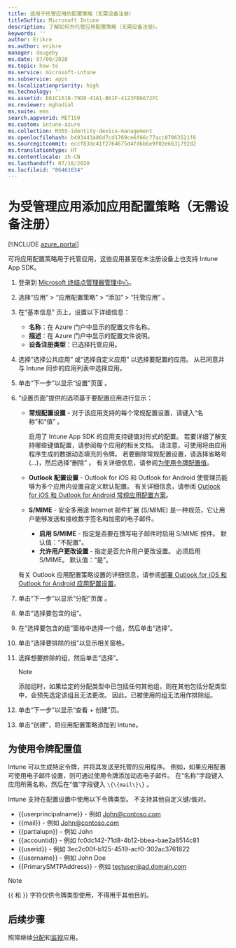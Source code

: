 ```yaml
---
title: 适用于托管应用的配置策略（无需设备注册）
titleSuffix: Microsoft Intune
description: 了解如何为托管应用配置策略（无需设备注册）。
keywords: ''
author: Erikre
ms.author: erikre
manager: dougeby
ms.date: 07/09/2020
ms.topic: how-to
ms.service: microsoft-intune
ms.subservice: apps
ms.localizationpriority: high
ms.technology: ''
ms.assetid: E61C1618-79D0-41A1-B61F-4123FB6672FC
ms.reviewer: mghadial
ms.suite: ems
search.appverid: MET150
ms.custom: intune-azure
ms.collection: M365-identity-device-management
ms.openlocfilehash: b493443a86d7cd1769ce6f66c77acc87063521f6
ms.sourcegitcommit: eccf83dc41f2764675d4fd6b6e9f02e6631792d2
ms.translationtype: HT
ms.contentlocale: zh-CN
ms.lasthandoff: 07/18/2020
ms.locfileid: "86461634"
---
```

# <a name="add-app-configuration-policies-for-managed-apps-without-device-enrollment"></a>为受管理应用添加应用配置策略（无需设备注册）

[!INCLUDE [azure_portal](../includes/azure_portal.md)]

可将应用配置策略用于托管应用，这些应用甚至在未注册设备上也支持 Intune App SDK。 

1. 登录到 [Microsoft 终结点管理器管理中心](https://go.microsoft.com/fwlink/?linkid=2109431)。
2. 选择“应用”   > “应用配置策略”   > “添加”   > “托管应用”  。
3. 在“基本信息”  页上，设置以下详细信息：
    - **名称**：在 Azure 门户中显示的配置文件名称。
    - **描述**：在 Azure 门户中显示的配置文件说明。
    - **设备注册类型**：已选择托管应用。
4. 选择“选择公共应用”  或“选择自定义应用”  以选择要配置的应用。 从已同意并与 Intune 同步的应用列表中选择应用。
5. 单击“下一步”以显示“设置”页面   。
6. “设置页面”提供的选项基于要配置应用进行显示：

    - **常规配置设置** - 对于该应用支持的每个常规配置设置，请键入“名称”和“值” 。 
 
        启用了 Intune App SDK 的应用支持键值对形式的配置。 若要详细了解支持哪些键值配置，请参阅每个应用的相关文档。 请注意，可使用将由应用程序生成的数据动态填充的令牌。 若要删除常规配置设置，请选择省略号 (…)，然后选择“删除” 。 有关详细信息，请参阅[为使用令牌配置值](app-configuration-policies-managed-app.md#configuration-values-for-using-tokens)。 

    - **Outlook 配置设置** - Outlook for iOS 和 Outlook for Android 使管理员能够为多个应用内设置自定义默认配置。 有关详细信息，请参阅 [Outlook for iOS 和 Outlook for Android 常规应用配置方案](https://docs.microsoft.com/exchange/clients-and-mobile-in-exchange-online/outlook-for-ios-and-android/outlook-for-ios-and-android-configuration-with-microsoft-intune#general-app-configuration-scenarios)。
   
    - **S/MIME** - 安全多用途 Internet 邮件扩展 (S/MIME) 是一种规范，它让用户能够发送和接收数字签名和加密的电子邮件。
        - **启用 S/MIME** - 指定是否要在撰写电子邮件时启用 S/MIME 控件。 默认值：“不配置”。
        - **允许用户更改设置** - 指定是否允许用户更改设置。 必须启用 S/MIME。 默认值：“是”。
        
    有关 Outlook 应用配置策略设置的详细信息，请参阅[部署 Outlook for iOS 和 Outlook for Android 应用配置设置](https://docs.microsoft.com/exchange/clients-and-mobile-in-exchange-online/outlook-for-ios-and-android/outlook-for-ios-and-android-configuration-with-microsoft-intune)。

7. 单击“下一步”以显示“分配”页面 。
8. 单击“选择要包含的组”。
9. 在“选择要包含的组”窗格中选择一个组，然后单击“选择”。
10. 单击“选择要排除的组”以显示相关窗格。
11. 选择想要排除的组，然后单击“选择”。

    >[!NOTE]
    >添加组时，如果给定的分配类型中已包括任何其他组，则在其他包括分配类型中，会预先选定该组且无法更改。 因此，已被使用的组无法用作排除组。

12. 单击“下一步”以显示“查看 + 创建”页。
13. 单击“创建”，将应用配置策略添加到 Intune。

## <a name="configuration-values-for-using-tokens"></a>为使用令牌配置值

Intune 可以生成特定令牌，并将其发送至托管的应用程序。 例如，如果应用配置可使用电子邮件设置，则可通过使用令牌添加动态电子邮件。 在“名称”字段键入应用所需名称，然后在“值”字段键入 `\{\{mail\}\}` 。

Intune 支持在配置设置中使用以下令牌类型。 不支持其他自定义键/值对。

- \{\{userprincipalname\}\} - 例如 John@contoso.com
- \{\{mail\}\} - 例如 John@contoso.com
- \{\{partialupn\}\} - 例如 John
- \{\{accountid\}\} - 例如 fc0dc142-71d8-4b12-bbea-bae2a8514c81
- \{\{userid\}\} - 例如 3ec2c00f-b125-4519-acf0-302ac3761822
- \{\{username\}\} - 例如 John Doe
- \{\{PrimarySMTPAddress\}\} - 例如 testuser@ad.domain.com

> [!Note]  
> \{\{ 和 \}\} 字符仅供令牌类型使用，不得用于其他目的。

## <a name="next-steps"></a>后续步骤

照常继续[分配](apps-deploy.md)和[监视](apps-monitor.md)应用。
